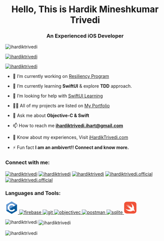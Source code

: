 <h1 align="center">Hello, This is Hardik Mineshkumar Trivedi</h1>
<h3 align="center">An Experienced iOS Developer</h3>

<p align="left"> <img src="https://komarev.com/ghpvc/?username=ihardiktrivedi&label=Profile%20views&color=0e75b6&style=flat" alt="ihardiktrivedi" /> </p>

<p align="left"> <a href="https://github.com/ryo-ma/github-profile-trophy"><img src="https://github-profile-trophy.vercel.app/?username=ihardiktrivedi" alt="ihardiktrivedi" /></a> </p>

<p align="left"> <a href="https://twitter.com/ihardiktrivedi" target="blank"><img src="https://img.shields.io/twitter/follow/ihardiktrivedi?logo=twitter&style=for-the-badge" alt="ihardiktrivedi" /></a> </p>

- 🔭 I’m currently working on [Resiliency Program](https://apps.apple.com/us/app/resiliency-program/id1625719136)

- 🌱 I’m currently learning **SwiftUI** & explore **TDD** approach.

- 🤝 I’m looking for help with [SwiftUI Learning](https://developer.apple.com/xcode/swiftui/)

- 👨‍💻 All of my projects are listed on [My Portfolio](https://ihardiktrivedi.com/Resume/Resume-Hardik.pdf#page=3)

- 💬 Ask me about **Objective-C & Swift**

- 📫 How to reach me **ihardiktrivedi.ihart@gmail.com**

- 📄 Know about my experiences, Visit [iHardikTrivedi.com](https://ihardiktrivedi.com/)

- ⚡ Fun fact **I am an ambivert!! Connect and know more.**

<h3 align="left">Connect with me:</h3>
<p align="left">
<a href="https://twitter.com/ihardiktrivedi" target="blank"><img align="center" src="https://raw.githubusercontent.com/rahuldkjain/github-profile-readme-generator/master/src/images/icons/Social/twitter.svg" alt="ihardiktrivedi" height="30" width="40" /></a>
<a href="https://linkedin.com/in/ihardiktrivedi" target="blank"><img align="center" src="https://raw.githubusercontent.com/rahuldkjain/github-profile-readme-generator/master/src/images/icons/Social/linked-in-alt.svg" alt="ihardiktrivedi" height="30" width="40" /></a>
<a href="https://stackoverflow.com/users/ihardiktrivedi" target="blank"><img align="center" src="https://raw.githubusercontent.com/rahuldkjain/github-profile-readme-generator/master/src/images/icons/Social/stack-overflow.svg" alt="ihardiktrivedi" height="30" width="40" /></a>
<a href="https://fb.com/ihardiktrivedi.official" target="blank"><img align="center" src="https://raw.githubusercontent.com/rahuldkjain/github-profile-readme-generator/master/src/images/icons/Social/facebook.svg" alt="ihardiktrivedi.official" height="30" width="40" /></a>
<a href="https://instagram.com/ihardiktrivedi.official" target="blank"><img align="center" src="https://raw.githubusercontent.com/rahuldkjain/github-profile-readme-generator/master/src/images/icons/Social/instagram.svg" alt="ihardiktrivedi.official" height="30" width="40" /></a>
</p>

<h3 align="left">Languages and Tools:</h3>
<p align="left"> <a href="https://www.cprogramming.com/" target="_blank" rel="noreferrer"> <img src="https://raw.githubusercontent.com/devicons/devicon/master/icons/c/c-original.svg" alt="c" width="40" height="40"/> </a> <a href="https://firebase.google.com/" target="_blank" rel="noreferrer"> <img src="https://www.vectorlogo.zone/logos/firebase/firebase-icon.svg" alt="firebase" width="40" height="40"/> </a> <a href="https://git-scm.com/" target="_blank" rel="noreferrer"> <img src="https://www.vectorlogo.zone/logos/git-scm/git-scm-icon.svg" alt="git" width="40" height="40"/> </a> <a href="https://developer.apple.com/library/archive/documentation/Cocoa/Conceptual/ProgrammingWithObjectiveC/Introduction/Introduction.html" target="_blank" rel="noreferrer"> <img src="https://www.vectorlogo.zone/logos/apple_objectivec/apple_objectivec-icon.svg" alt="objectivec" width="40" height="40"/> </a> <a href="https://postman.com" target="_blank" rel="noreferrer"> <img src="https://www.vectorlogo.zone/logos/getpostman/getpostman-icon.svg" alt="postman" width="40" height="40"/> </a> <a href="https://www.sqlite.org/" target="_blank" rel="noreferrer"> <img src="https://www.vectorlogo.zone/logos/sqlite/sqlite-icon.svg" alt="sqlite" width="40" height="40"/> </a> <a href="https://developer.apple.com/swift/" target="_blank" rel="noreferrer"> <img src="https://raw.githubusercontent.com/devicons/devicon/master/icons/swift/swift-original.svg" alt="swift" width="40" height="40"/> </a> </p>

<p><img align="left" src="https://github-readme-stats.vercel.app/api/top-langs?username=ihardiktrivedi&show_icons=true&locale=en&layout=compact" alt="ihardiktrivedi" /></p>

<p>&nbsp;<img align="center" src="https://github-readme-stats.vercel.app/api?username=ihardiktrivedi&show_icons=true&locale=en" alt="ihardiktrivedi" /></p>

<p><img align="center" src="https://github-readme-streak-stats.herokuapp.com/?user=ihardiktrivedi&" alt="ihardiktrivedi" /></p>
